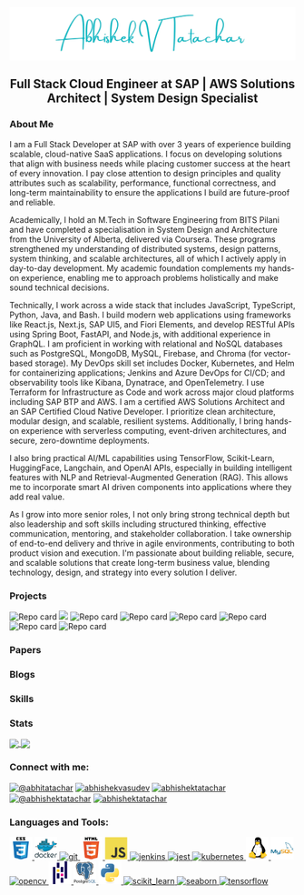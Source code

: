 <img align="center" href="https://github.com/abhitatachar2000" src="./images/3.png" alt="@abhitatachar" />

<h2 align="center">Full Stack Cloud Engineer at SAP | AWS Solutions Architect | System Design Specialist</h2>

<h3>About Me</h3>

<p>I am a Full Stack Developer at SAP with over 3 years of experience building scalable, cloud-native SaaS applications. I focus on developing solutions that align with business needs while placing customer success at the heart of every innovation. I pay close attention to design principles and quality attributes such as scalability, performance, functional correctness, and long-term maintainability to ensure the applications I build are future-proof and reliable.</p>

<p>Academically, I hold an M.Tech in Software Engineering from BITS Pilani and have completed a specialisation in System Design and Architecture from the University of Alberta, delivered via Coursera. These programs strengthened my understanding of distributed systems, design patterns, system thinking, and scalable architectures, all of which I actively apply in day-to-day development. My academic foundation complements my hands-on experience, enabling me to approach problems holistically and make sound technical decisions.</p>

<p>Technically, I work across a wide stack that includes JavaScript, TypeScript, Python, Java, and Bash. I build modern web applications using frameworks like React.js, Next.js, SAP UI5, and Fiori Elements, and develop RESTful APIs using Spring Boot, FastAPI, and Node.js, with additional experience in GraphQL. I am proficient in working with relational and NoSQL databases such as PostgreSQL, MongoDB, MySQL, Firebase, and Chroma (for vector-based storage). My DevOps skill set includes Docker, Kubernetes, and Helm for containerizing applications; Jenkins and Azure DevOps for CI/CD; and observability tools like Kibana, Dynatrace, and OpenTelemetry. I use Terraform for Infrastructure as Code and work across major cloud platforms including SAP BTP and AWS. I am a certified AWS Solutions Architect and an SAP Certified Cloud Native Developer. I prioritize clean architecture, modular design, and scalable, resilient systems. Additionally, I bring hands-on experience with serverless computing, event-driven architectures, and secure, zero-downtime deployments.</p>

<p>I also bring practical AI/ML capabilities using TensorFlow, Scikit-Learn, HuggingFace, Langchain, and OpenAI APIs, especially in building intelligent features with NLP and Retrieval-Augmented Generation (RAG). This allows me to incorporate smart AI driven components into applications where they add real value.</p>

<p>As I grow into more senior roles, I not only bring strong technical depth but also leadership and soft skills including structured thinking, effective communication, mentoring, and stakeholder collaboration. I take ownership of end-to-end delivery and thrive in agile environments, contributing to both product vision and execution. I'm passionate about building reliable, secure, and scalable solutions that create long-term business value, blending technology, design, and strategy into every solution I deliver.</p>

<h3>Projects</h3>

<p>
  <img src="https://github-readme-stats.vercel.app/api/pin/?username=abhitatachar2000&repo=order-management-system&theme=default" alt="Repo card" height="150"/>
  <img src="https://github-readme-stats.vercel.app/api/pin/?username=abhitatachar2000&repo=portfolio-ts&theme=default%22%20alt=%22Repo%20card" height="150"/>
  <img src="https://github-readme-stats.vercel.app/api/pin/?username=abhitatachar2000&repo=dockerize-chromadb&theme=default" alt="Repo card" height="150"/>
  <img src="https://github-readme-stats.vercel.app/api/pin/?username=abhitatachar2000&repo=Kubernetes-Starter" alt="Repo card" height="150"/>
  <img src="https://github-readme-stats.vercel.app/api/pin/?username=abhitatachar2000&repo=Python101&theme=default" alt="Repo card" height="150"/>
  <img src="https://github-readme-stats.vercel.app/api/pin/?username=abhitatachar2000&repo=ImageProcessing&theme=default" alt="Repo card" height="150"/>
  <img src="https://github-readme-stats.vercel.app/api/pin/?username=abhitatachar2000&repo=ProjectDaksha&theme=default" alt="Repo card" height="150"/>
  <img src="https://github-readme-stats.vercel.app/api/pin/?username=abhitatachar2000&repo=Supply-Chain-Management-System" alt="Repo card" height="150"/>
</p>



<h3>Papers</h3>

<h3>Blogs</h3>

<h3>Skills</h3>

<h3>Stats</h3>

<a href="https://github.com/anuraghazra/github-readme-stats">
  <img height=200 align="center" src="https://github-readme-stats.vercel.app/api?username=abhitatachar2000" />
</a>
<a href="https://github.com/anuraghazra/convoychat">
  <img height=200 align="center" src="https://github-readme-stats.vercel.app/api/top-langs?username=abhitatachar2000&layout=compact&langs_count=8&card_width=320" />
</a>

<h3 align="left">Connect with me:</h3>
<p align="left">
<a href="https://twitter.com/@abhitatachar" target="blank"><img align="center" src="https://raw.githubusercontent.com/rahuldkjain/github-profile-readme-generator/master/src/images/icons/Social/twitter.svg" alt="@abhitatachar" height="30" width="40" /></a>
<a href="https://linkedin.com/in/abhishektatachar" target="blank"><img align="center" src="https://raw.githubusercontent.com/rahuldkjain/github-profile-readme-generator/master/src/images/icons/Social/linked-in-alt.svg" alt="abhishekvasudev" height="30" width="40" /></a>
<a href="https://instagram.com/abhishektatachar" target="blank"><img align="center" src="https://raw.githubusercontent.com/rahuldkjain/github-profile-readme-generator/master/src/images/icons/Social/instagram.svg" alt="abhishektatachar" height="30" width="40" /></a>
<a href="https://medium.com/@abhishektatachar" target="blank"><img align="center" src="https://raw.githubusercontent.com/rahuldkjain/github-profile-readme-generator/master/src/images/icons/Social/medium.svg" alt="@abhishektatachar" height="30" width="40" /></a>
<a href="https://www.hackerrank.com/abhishektatachar" target="blank"><img align="center" src="https://raw.githubusercontent.com/rahuldkjain/github-profile-readme-generator/master/src/images/icons/Social/hackerrank.svg" alt="abhishektatachar" height="30" width="40" /></a>
</p>

<h3 align="left">Languages and Tools:</h3>
<p align="left"> <a href="https://www.w3schools.com/css/" target="_blank" rel="noreferrer"> <img src="https://raw.githubusercontent.com/devicons/devicon/master/icons/css3/css3-original-wordmark.svg" alt="css3" width="40" height="40"/> </a> <a href="https://www.docker.com/" target="_blank" rel="noreferrer"> <img src="https://raw.githubusercontent.com/devicons/devicon/master/icons/docker/docker-original-wordmark.svg" alt="docker" width="40" height="40"/> </a> <a href="https://git-scm.com/" target="_blank" rel="noreferrer"> <img src="https://www.vectorlogo.zone/logos/git-scm/git-scm-icon.svg" alt="git" width="40" height="40"/> </a> <a href="https://www.w3.org/html/" target="_blank" rel="noreferrer"> <img src="https://raw.githubusercontent.com/devicons/devicon/master/icons/html5/html5-original-wordmark.svg" alt="html5" width="40" height="40"/> </a> <a href="https://developer.mozilla.org/en-US/docs/Web/JavaScript" target="_blank" rel="noreferrer"> <img src="https://raw.githubusercontent.com/devicons/devicon/master/icons/javascript/javascript-original.svg" alt="javascript" width="40" height="40"/> </a> <a href="https://www.jenkins.io" target="_blank" rel="noreferrer"> <img src="https://www.vectorlogo.zone/logos/jenkins/jenkins-icon.svg" alt="jenkins" width="40" height="40"/> </a> <a href="https://jestjs.io" target="_blank" rel="noreferrer"> <img src="https://www.vectorlogo.zone/logos/jestjsio/jestjsio-icon.svg" alt="jest" width="40" height="40"/> </a> <a href="https://kubernetes.io" target="_blank" rel="noreferrer"> <img src="https://www.vectorlogo.zone/logos/kubernetes/kubernetes-icon.svg" alt="kubernetes" width="40" height="40"/> </a> <a href="https://www.linux.org/" target="_blank" rel="noreferrer"> <img src="https://raw.githubusercontent.com/devicons/devicon/master/icons/linux/linux-original.svg" alt="linux" width="40" height="40"/> </a> <a href="https://www.mysql.com/" target="_blank" rel="noreferrer"> <img src="https://raw.githubusercontent.com/devicons/devicon/master/icons/mysql/mysql-original-wordmark.svg" alt="mysql" width="40" height="40"/> </a> <a href="https://opencv.org/" target="_blank" rel="noreferrer"> <img src="https://www.vectorlogo.zone/logos/opencv/opencv-icon.svg" alt="opencv" width="40" height="40"/> </a> <a href="https://pandas.pydata.org/" target="_blank" rel="noreferrer"> <img src="https://raw.githubusercontent.com/devicons/devicon/2ae2a900d2f041da66e950e4d48052658d850630/icons/pandas/pandas-original.svg" alt="pandas" width="40" height="40"/> </a> <a href="https://www.postgresql.org" target="_blank" rel="noreferrer"> <img src="https://raw.githubusercontent.com/devicons/devicon/master/icons/postgresql/postgresql-original-wordmark.svg" alt="postgresql" width="40" height="40"/> </a> <a href="https://www.python.org" target="_blank" rel="noreferrer"> <img src="https://raw.githubusercontent.com/devicons/devicon/master/icons/python/python-original.svg" alt="python" width="40" height="40"/> </a> <a href="https://scikit-learn.org/" target="_blank" rel="noreferrer"> <img src="https://upload.wikimedia.org/wikipedia/commons/0/05/Scikit_learn_logo_small.svg" alt="scikit_learn" width="40" height="40"/> </a> <a href="https://seaborn.pydata.org/" target="_blank" rel="noreferrer"> <img src="https://seaborn.pydata.org/_images/logo-mark-lightbg.svg" alt="seaborn" width="40" height="40"/> </a> <a href="https://www.tensorflow.org" target="_blank" rel="noreferrer"> <img src="https://www.vectorlogo.zone/logos/tensorflow/tensorflow-icon.svg" alt="tensorflow" width="40" height="40"/> </a> </p>

